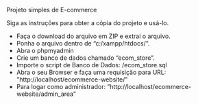 Projeto simples de E-commerce

Siga as instruções para obter a cópia do projeto e usá-lo.

- Faça o download do arquivo em ZIP e extrai o arquivo.
- Ponha o arquivo dentro de “c:/xampp/htdocs/”.
- Abra o phpmyadmin
- Crie um banco de dados chamado “ecom_store”. 
- Importe o script de Banco de Dados: /ecom_store.sql
- Abra o seu Browser e faça uma requisição para URL: "http://localhost/ecommerce-website/”
- Para logar como administrador: ”http://localhost/ecommerce-website/admin_area”

